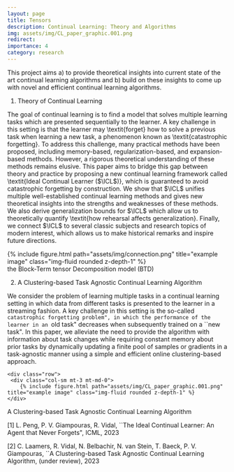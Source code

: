 ```yaml
---
layout: page
title: Tensors
description: Continual Learning: Theory and Algorithms
img: assets/img/CL_paper_graphic.001.png
redirect: 
importance: 4
category: research
---
```


This project aims a) to provide  theoretical insights into current state of the art continual learning algorithms and b) build on these insights to come up with novel and efficient  continual learning algorithms.



1. Theory of Continual Learning

The goal of continual learning is to find a model that solves multiple learning tasks which are presented sequentially to the learner. A key challenge in this setting is that the learner may \textit{forget} how to solve a previous task when learning a new task, a phenomenon known as \textit{catastrophic forgetting}. To address this challenge, many practical  methods have been proposed, including memory-based, regularization-based, and expansion-based methods. However, a rigorous theoretical understanding of these methods remains elusive. This paper aims to bridge this gap between theory and practice by proposing a new continual learning framework called \textit{Ideal Continual Learner ($\ICL$)}, which is guaranteed to avoid catastrophic forgetting by construction. We show that $\ICL$ unifies multiple well-established continual learning methods and gives new theoretical insights into the strengths and weaknesses of these methods. We also derive generalization bounds for $\ICL$ which allow us to theoretically quantify \textit{how rehearsal affects generalization}. Finally, we connect $\ICL$ to several classic subjects and research topics of modern interest, which allows us to make historical remarks and inspire future directions.

<div class="row">
    <div class="col-sm mt-3 mt-md-0">
        {% include figure.html path="assets/img/connection.png" title="example image" class="img-fluid rounded z-depth-1" %}
    </div>
</div>
<div class="caption">
<div class="caption">
    the Block-Term tensor Decomposition model (BTD) 
</div>
    
    
    
2. A Clustering-based Task Agnostic Continual Learning Algorithm    
    
We consider the problem of learning multiple tasks in a continual learning setting in which data from different tasks is presented to the learner in a streaming fashion. A key challenge in this setting is the so-called ``catastrophic forgetting problem", in which the performance of the learner in an ``old task" decreases when subsequently trained on a ``new task". In this paper, we alleviate the need to provide the algorithm with information about task changes while requiring constant memory about prior tasks by dynamically updating a finite pool of samples or gradients in a task-agnostic manner using a simple and efficient online clustering-based approach.     
    
    <div class="row">
     <div class="col-sm mt-3 mt-md-0">
        {% include figure.html path="assets/img/CL_paper_graphic.001.png" title="example image" class="img-fluid rounded z-depth-1" %}
    </div>
   </div>
    <div class="caption">
        A Clustering-based Task Agnostic Continual Learning Algorithm 
    </div>


    
[1] L. Peng, P. V. Giampouras, R. Vidal, ``The Ideal Continual Learner: An Agent that Never Forgets", ICML, 2023<br />
 
[2] C. Laamers, R. Vidal, N. Belbachir, N. van Stein, T. Baeck, P. V. Giampouras, ``A Clustering-based Task Agnostic Continual Learning Algorithm, (under review), 2023<br/>




